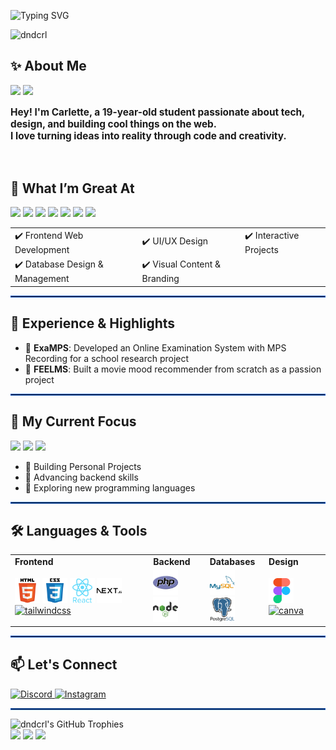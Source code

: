 <!-- Banner / Hero Section -->
<p>
  <img src="https://readme-typing-svg.demolab.com?font=Fira+Code&size=32&pause=1000&color=125ac7&center=true&vCenter=true&width=700&lines=Hi+there%2C+I'm+Carlette+%F0%9F%91%8B;Web+Developer+%7C+Designer+%7C+Student;Turning+ideas+into+reality+with+code!" alt="Typing SVG" />
</p>

<p>
  <img src="https://komarev.com/ghpvc/?username=dndcrl&label=Profile%20views&color=125ac7&style=flat-square" alt="dndcrl" />
</p>



<h2>✨ About Me</h2>

<div>
  <img src="https://img.shields.io/badge/Student-19%20years%20old-125ac7?style=flat-square&logo=graduation-cap&logoColor=white" />
  <img src="https://img.shields.io/badge/Philippines-Home%20base-38B2AC?style=flat-square&logo=google-maps&logoColor=white" />
</div>

<p style="font-size: 1.1em;">
  <b>Hey! I'm Carlette, a 19-year-old student passionate about tech, design, and building cool things on the web.<br>
  I love turning ideas into reality through code and creativity.</b>
</p>

<br>

<!-- Skills Section -->
<h2>🧩 What I’m Great At</h2>

<div>
  <img src="https://img.shields.io/badge/Frontend-blue?style=for-the-badge" />
  <img src="https://img.shields.io/badge/UI%2FUX-%23FF69B4?style=for-the-badge" />
  <img src="https://img.shields.io/badge/Responsive-%2300C7B7?style=for-the-badge" />
  <img src="https://img.shields.io/badge/Interactive-%23FFD700?style=for-the-badge" />
  <img src="https://img.shields.io/badge/Styling-38B2AC?style=for-the-badge" />
  <img src="https://img.shields.io/badge/Database-%234479A1?style=for-the-badge" />
  <img src="https://img.shields.io/badge/Backend-%23777BB4?style=for-the-badge" />
</div>

<div>
  <table>
    <tr>
      <td>✔️ Frontend Web Development</td>
      <td>✔️ UI/UX Design</td>
      <td>✔️ Interactive Projects</td>
    </tr>
    <tr>
      <td>✔️ Database Design & Management</td>
      <td>✔️ Visual Content & Branding</td>
      <td></td>
    </tr>
  </table>
</div>

<hr style="border: 1px solid #125ac7;">

<!-- Experience Section -->
<h2>💼 Experience & Highlights</h2>

<div>
  <ul>
    <li>📃 <b>ExaMPS</b>: Developed an Online Examination System with MPS Recording for a school research project</li>
    <li>🎥 <b>FEELMS</b>: Built a movie mood recommender from scratch as a passion project</li>
  </ul>
</div>

<hr style="border: 1px solid #125ac7;">

<!-- Current Focus Section -->
<h2>🔬 My Current Focus</h2>

<div>
  <img src="https://img.shields.io/badge/Personal%20Projects-%23125ac7?style=flat-square" />
  <img src="https://img.shields.io/badge/Backend%20Skills-%2338B2AC?style=flat-square" />
  <img src="https://img.shields.io/badge/New%20Languages-%23FFD700?style=flat-square" />
</div>

<ul>
  <li>💙 Building Personal Projects</li>
  <li>💙 Advancing backend skills</li>
  <li>💙 Exploring new programming languages</li>
</ul>

<hr style="border: 1px solid #125ac7;">

<!-- Languages and Tools Section -->
<h2>🛠️ Languages & Tools</h2>

<div>
  <table>
    <tr>
      <td><b>Frontend</b></td>
      <td><b>Backend</b></td>
      <td><b>Databases</b></td>
      <td><b>Design</b></td>
    </tr>
    <tr>
      <td>
        <a href="https://www.w3.org/html/" target="_blank"><img src="https://raw.githubusercontent.com/devicons/devicon/master/icons/html5/html5-original-wordmark.svg" alt="html5" width="40" height="40"/></a>
        <a href="https://www.w3schools.com/css/" target="_blank"><img src="https://raw.githubusercontent.com/devicons/devicon/master/icons/css3/css3-original-wordmark.svg" alt="css3" width="40" height="40"/></a>
        <a href="https://reactjs.org/" target="_blank"><img src="https://raw.githubusercontent.com/devicons/devicon/master/icons/react/react-original-wordmark.svg" alt="react" width="40" height="40"/></a>
        <a href="https://nextjs.org/" target="_blank"><img src="https://raw.githubusercontent.com/devicons/devicon/master/icons/nextjs/nextjs-original-wordmark.svg" alt="nextjs" width="40" height="40"/></a>
        <a href="https://tailwindcss.com/" target="_blank"><img src="https://www.vectorlogo.zone/logos/tailwindcss/tailwindcss-icon.svg" width="40" height="40" alt="tailwindcss"/></a>
      </td>
      <td>
        <a href="https://www.php.net" target="_blank"><img src="https://raw.githubusercontent.com/devicons/devicon/master/icons/php/php-original.svg" alt="php" width="40" height="40"/></a>
        <a href="https://nodejs.org/" target="_blank"><img src="https://raw.githubusercontent.com/devicons/devicon/master/icons/nodejs/nodejs-original-wordmark.svg" alt="nodejs" width="40" height="40"/></a>
      </td>
      <td>
        <a href="https://www.mysql.com/" target="_blank"><img src="https://raw.githubusercontent.com/devicons/devicon/master/icons/mysql/mysql-original-wordmark.svg" alt="mysql" width="40" height="40"/></a>
        <a href="https://www.postgresql.org/" target="_blank"><img src="https://raw.githubusercontent.com/devicons/devicon/master/icons/postgresql/postgresql-original-wordmark.svg" alt="postgresql" width="40" height="40"/></a>
      </td>
      <td>
        <a href="https://www.figma.com/" target="_blank"><img src="https://raw.githubusercontent.com/devicons/devicon/master/icons/figma/figma-original.svg" width="40" height="40" alt="figma"/></a>
        <a href="https://www.canva.com/" target="_blank"><img src="https://img.icons8.com/color/48/000000/canva.png" width="40" height="40" alt="canva"/></a>
      </td>
    </tr>
  </table>
</div>

<hr style="border: 1px solid #125ac7;">

<!-- Socials Section -->
<h2>📫 Let's Connect</h2>
<div>
  <a href="https://discord.com/users/0xerces" target="_blank">
    <img src="https://img.icons8.com/color/48/000000/discord-logo.png" alt="Discord" width="40" height="40"/>
  </a>
  <a href="https://instagram.com/dndcrl" target="_blank">
    <img src="https://img.icons8.com/fluency/48/000000/instagram-new.png" alt="Instagram" width="40" height="40"/>
  </a>
</div>

<hr style="border: 1px solid #125ac7;">

<!-- GitHub Stats Section -->
<div>
  <img src="https://github-profile-trophy.vercel.app/?username=dndcrl&theme=onestar&no-frame=true&row=1&column=6" alt="dndcrl's GitHub Trophies" height="120"/>
  <br>
  <img src="https://github-readme-stats.vercel.app/api?username=dndcrl&show_icons=true&theme=tokyonight&hide_border=true" height="150" />
  <img src="https://github-readme-streak-stats.herokuapp.com/?user=dndcrl&theme=tokyonight&hide_border=true" height="150" />
  <img src="https://github-readme-stats.vercel.app/api/top-langs/?username=dndcrl&layout=compact&theme=tokyonight&hide_border=true" height="150" />
</div>
